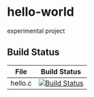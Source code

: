 # hello-world
experimental project

## Build Status

File|Build Status
---|---
hello.c|[![Build Status](https://travis-ci.com/QMing-cloudy/hello-world.svg?branch=master)](https://travis-ci.com/QMing-cloudy/hello-world)
